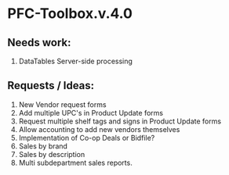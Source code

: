 # PFC-Toolbox.v.4.0

## Needs work:
<ol>
  <li>DataTables Server-side processing</li>
</ol>
  
## Requests / Ideas:
<ol>
  <li>New Vendor request forms</li>
  <li>Add multiple UPC's in Product Update forms</li>
  <li>Request multiple shelf tags and signs in Product Update forms</li>
  <li>Allow accounting to add new vendors themselves</li>
  <li>Implementation of Co-op Deals or Bidfile?</li>
  <li>Sales by brand</li>
  <li>Sales by description</li>
  <li>Multi subdepartment sales reports.</li>
</ol>
